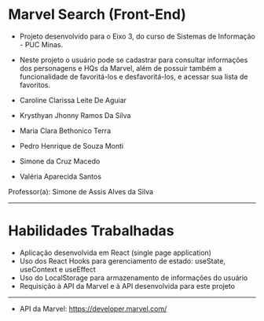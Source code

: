 # Marvel Search (Front-End)
- Projeto desenvolvido para o Eixo 3, do curso de Sistemas de Informação - PUC Minas. 
- Neste projeto o usuário pode se cadastrar para consultar informações dos personagens e HQs da Marvel, além de possuir também a funcionalidade de favoritá-los e desfavoritá-los, e acessar sua lista de favoritos.

- Caroline Clarissa Leite De Aguiar 

- Krysthyan Jhonny Ramos Da Silva 

- Maria Clara Bethonico Terra 

- Pedro Henrique de Souza Monti 

- Simone da Cruz Macedo 

- Valéria Aparecida Santos 

Professor(a): Simone de Assis Alves da Silva 

---

# Habilidades Trabalhadas
  - Aplicação desenvolvida em React (single page application)
  - Uso dos React Hooks para gerenciamento de estado: useState, useContext e useEffect
  - Uso do LocalStorage para armazenamento de informações do usuário
  - Requisição à API da Marvel e à API desenvolvida para este projeto

---
 - API da Marvel: https://developer.marvel.com/
 

